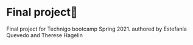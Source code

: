 <h1>Final project🎉</h1>

Final project for Technigo bootcamp Spring 2021. authored by Estefanía Quevedo and Therese Hagelin